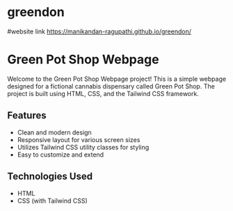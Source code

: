 # greendon

#website link
 https://manikandan-ragupathi.github.io/greendon/
# Green Pot Shop Webpage

Welcome to the Green Pot Shop Webpage project! This is a simple webpage designed for a fictional cannabis dispensary called Green Pot Shop. The project is built using HTML, CSS, and the Tailwind CSS framework.



## Features

- Clean and modern design
- Responsive layout for various screen sizes
- Utilizes Tailwind CSS utility classes for styling
- Easy to customize and extend

## Technologies Used

- HTML
- CSS (with Tailwind CSS)

